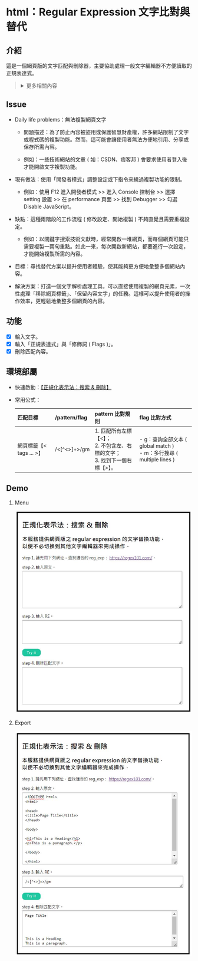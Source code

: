 # html：Regular Expression 文字比對與替代

## 介紹

這是一個網頁版的文字匹配與刪除器，主要協助處理一般文字編輯器不方便讀取的正規表達式。

> <details>
> 
> <summary>更多相關內容</summary>
> 
> ### 正規表達式 ( regular expression )
> 
> 用來描述字串規律的表達式，又稱為 "規律表達式" ( pattern expression / rule expression )。
> 
> - 常見簡稱： RegEx、regex、regexp 或 RE。
> 
> - 通用名稱：( 正規 / 規則 / 常規 ) + ( 表達式 / 運算式 / 表示法 )。
> 
> - 功能：描述符合指定格式的字串，用途包含「查詢資料」、「抽取資料」、「驗證資料」。
> 
> > <details>
> > 
> > <summary>更多詳細內容</summary>
> > 
> > #### 基本語法
> > 
> > 1. 點【.】
> > 
> >     - 可以代替所有可能的字元 ( 字母、數字或符號 )。
> >     - 例：「.PU」，可以匹配的搜尋結果包括 CPU、GPU、TPU。
> > 
> > 2. 問號【?】
> > 
> >     - 比對零次或是一次。
> >     - 例：「jpe?g」，可以匹配的搜尋結果包括 jpg、jpeg。
> > 
> > 3. 加號【+】
> > 
> >     - 比對一次或是多次。
> >     - 例：「goo+gle」，可以匹配的搜尋結果包括 google (一次)、goooogle (多次)。
> > 
> > 4. 星號【*】
> > 
> >     - 比對零次或是多次。
> >     - 例：「XDD*」，可以匹配的搜尋結果包括 XD (零次)、XDD (一次)、XDDDD (多次)。
> > 
> > 5. 直線【|】
> > 
> >     - 或。
> >     - 例：「thank(s|you)」，可以匹配 thanks、thankyou。
> > 
> > 6. 插入符號【^】 和 錢字符號【$】
> > 
> >     - ^ 定位輸入文字的開頭。
> >     - $ 定位輸入文字的結尾。
> > 
> > 7. 反斜線【\】
> > 
> >     - 將任何特殊字元，恢復成一般字元。
> >     - 例：「google\\.com」，就會出現 google.com 。
> > 
> > 8. 小括號【( )】
> > 
> >     - 查找相關字詞，經常與直線一起搭配使用 ( | )。
> >     - 例：「(sym)」，搜尋到的結果可能有 sympathy、symbol、assym。
> >     - 例：「sy(m｜n)」，搜尋到的結果可能會增加 syndrome。
> > 
> > 9. 中括號【[ ]】
> > 
> >     - 任意比對字串中裡面的每個項目。
> >     - 例：「product [DEFG]」，找出含有 DEFG 的相關內容：product D、product E、product F、product G。
> > 
> > 10. 破折號【-】
> > 
> >     - 經常與中括號一起使用 [ - ]。
> >     - 例：「product [D-G]」，找出含有 DEFG 的相關內容：product D、product E、product F、product G。
> > 
> > 11. 大括號【{ }】：
> > 
> >     - 標示某個符號或字集被允許出現的次數。
> >     - 例：{10} 表示 10 個；{10,} 表示 10 個或以上；{1,5} 表示 1 到 5 個之間。
> > 
> > 12. 常用縮寫
> >     
> >     - 【?】 = {0,1}
> >     - 【+】 = {1,}
> >     - 【*】 = {0,}
> >     - 【\d】 = [0-9]
> >     - 【\w】 = [a-zA-Z]
> > 
> > </details>
> 
> </details>

## Issue

- Daily life problems：無法複製網頁文字

    - 問題描述：為了防止內容被盜用或保護智慧財產權，許多網站限制了文字或程式碼的複製功能。然而，這可能會讓使用者無法方便地引用、分享或保存所需內容。
    
    - 例如：一些技術網站的文章 ( 如：CSDN、痞客邦 ) 會要求使用者登入後才能開啟文字複製功能。

- 現有做法：使用「開發者模式」調整設定或下指令來繞過複製功能的限制。

    - 例如：使用 F12 進入開發者模式 >> 進入 Console 控制台 >> 選擇 setting 設置 >> 在 performance 頁面 >> 找到 Debugger >> 勾選 Disable JavaScript。

- 缺點：這種兩階段的工作流程 ( 修改設定、開始複製 ) 不夠直覺且需要重複設定。

    - 例如：以關鍵字搜索技術文獻時，經常開啟一堆網頁，而每個網頁可能只需要複製一兩句重點。如此一來，每次開啟新網站，都要進行一次設定，才能開始複製所需的內容。

- 目標：尋找替代方案以提升使用者體驗，使其能夠更方便地彙整多個網站內容。

- 解決方案：打造一個文字解析處理工具，可以直接使用複製的網頁元素，一次性處理「移除網頁標籤」、「保留內容文字」的任務。這樣可以提升使用者的操作效率，更輕鬆地彙整多個網頁的內容。

## 功能

- [x] 輸入文字。
- [x] 輸入「正規表達式」與「修飾詞 ( Flags )」。
- [x] 刪除匹配內容。

## 環境部屬

- 快速啟動：[【正規化表示法：搜索 & 刪除】](https://html-preview.github.io/?url=https://github.com/stanley568598/Side-projects/blob/main/1.%20html：Regular%20Expression%20文字比對與替代/reg_exp_delete.html)

- 常用公式：

    | 匹配目標 | /pattern/flag | pattern 比對規則 | flag 比對方式 |
    | :---- | :---- | :---- | :---- |
    | 網頁標籤【< tags ... >】 | /<[^<>]+>/gm | 1. 匹配所有左標【<】；<br>2. 不包含左、右標的文字；<br>3. 找到下一個右標【>】。 | - g：查詢全部文本 ( global match )<br>- m：多行搜尋 ( multiple lines ) |

## Demo

1. Menu
    
    ![Menu](./assets/images/1.%20Menu.JPG)

2. Export
    
    ![Export](./assets/images/2.%20Export.JPG)
